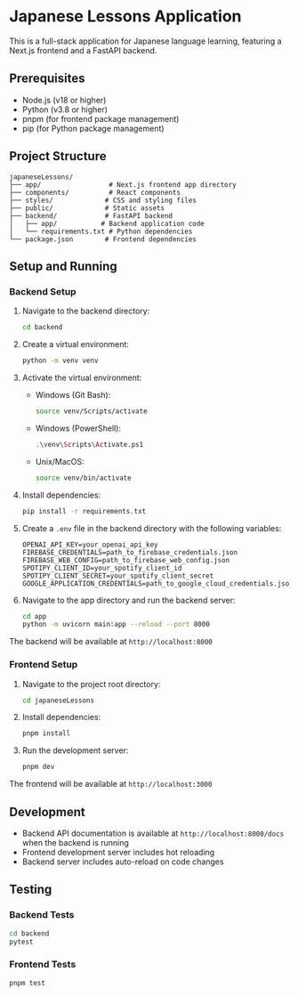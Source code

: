 # Japanese Lessons Application

This is a full-stack application for Japanese language learning, featuring a Next.js frontend and a FastAPI backend.

## Prerequisites

- Node.js (v18 or higher)
- Python (v3.8 or higher)
- pnpm (for frontend package management)
- pip (for Python package management)

## Project Structure

```
japaneseLessons/
├── app/                 # Next.js frontend app directory
├── components/          # React components
├── styles/             # CSS and styling files
├── public/             # Static assets
├── backend/            # FastAPI backend
│   ├── app/           # Backend application code
│   └── requirements.txt # Python dependencies
└── package.json        # Frontend dependencies
```

## Setup and Running

### Backend Setup

1. Navigate to the backend directory:
   ```bash
   cd backend
   ```

2. Create a virtual environment:
   ```bash
   python -m venv venv
   ```

3. Activate the virtual environment:
   - Windows (Git Bash):
     ```bash
     source venv/Scripts/activate
     ```
   - Windows (PowerShell):
     ```bash
     .\venv\Scripts\Activate.ps1
     ```
   - Unix/MacOS:
     ```bash
     source venv/bin/activate
     ```

4. Install dependencies:
   ```bash
   pip install -r requirements.txt
   ```

5. Create a `.env` file in the backend directory with the following variables:
   ```
   OPENAI_API_KEY=your_openai_api_key
   FIREBASE_CREDENTIALS=path_to_firebase_credentials.json
   FIREBASE_WEB_CONFIG=path_to_firebase_web_config.json
   SPOTIPY_CLIENT_ID=your_spotify_client_id
   SPOTIPY_CLIENT_SECRET=your_spotify_client_secret
   GOOGLE_APPLICATION_CREDENTIALS=path_to_google_cloud_credentials.json
   ```

6. Navigate to the app directory and run the backend server:
   ```bash
   cd app
   python -m uvicorn main:app --reload --port 8000
   ```

The backend will be available at `http://localhost:8000`

### Frontend Setup

1. Navigate to the project root directory:
   ```bash
   cd japaneseLessons
   ```

2. Install dependencies:
   ```bash
   pnpm install
   ```

3. Run the development server:
   ```bash
   pnpm dev
   ```

The frontend will be available at `http://localhost:3000`

## Development

- Backend API documentation is available at `http://localhost:8000/docs` when the backend is running
- Frontend development server includes hot reloading
- Backend server includes auto-reload on code changes

## Testing

### Backend Tests
```bash
cd backend
pytest
```

### Frontend Tests
```bash
pnpm test
``` 